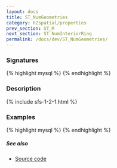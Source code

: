 ```yaml
---
layout: docs
title: ST_NumGeometries
category: h2spatial/properties
prev_section: ST_M
next_section: ST_NumInteriorRing
permalink: /docs/dev/ST_NumGeometries/
---
```


### Signatures

{% highlight mysql %}
{% endhighlight %}

### Description



{% include sfs-1-2-1.html %}

### Examples

{% highlight mysql %}
{% endhighlight %}

##### See also

* [Source code](https://github.com/irstv/H2GIS/blob/master/h2spatial/src/main/java/org/h2gis/h2spatial/internal/function/spatial/properties/ST_NumGeometries.java)
